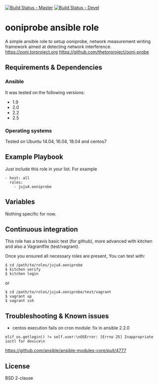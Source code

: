 [![Build Status - Master](https://travis-ci.org/juju4/ansible-ooniprobe.svg?branch=master)](https://travis-ci.org/juju4/ansible-ooniprobe)
[![Build Status - Devel](https://travis-ci.org/juju4/ansible-ooniprobe.svg?branch=devel)](https://travis-ci.org/juju4/ansible-ooniprobe/branches)
# ooniprobe ansible role

A simple ansible role to setup ooniprobe, network measurement writing framework aimed at detecting network interference.
https://ooni.torproject.org
https://github.com/thetorproject/ooni-probe

## Requirements & Dependencies

### Ansible
It was tested on the following versions:
 * 1.9
 * 2.0
 * 2.2
 * 2.5

### Operating systems

Tested on Ubuntu 14.04, 16.04, 18.04 and centos7

## Example Playbook

Just include this role in your list.
For example

```
- host: all
  roles:
    - juju4.ooniprobe
```

## Variables

Nothing specific for now.

## Continuous integration

This role has a travis basic test (for github), more advanced with kitchen and also a Vagrantfile (test/vagrant).

Once you ensured all necessary roles are present, You can test with:
```
$ cd /path/to/roles/juju4.ooniprobe
$ kitchen verify
$ kitchen login
```
or
```
$ cd /path/to/roles/juju4.ooniprobe/test/vagrant
$ vagrant up
$ vagrant ssh
```

## Troubleshooting & Known issues

* centos execution fails on cron module: fix in ansible 2.2.0
```
elif os.getlogin() != self.user:\nOSError: [Errno 25] Inappropriate ioctl for device\n
```
https://github.com/ansible/ansible-modules-core/pull/4777


## License

BSD 2-clause


